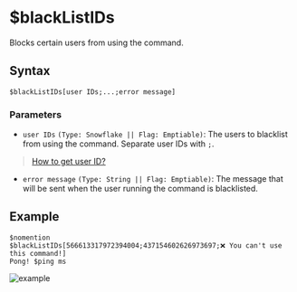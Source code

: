 # $blackListIDs
Blocks certain users from using the command.

## Syntax
```
$blackListIDs[user IDs;...;error message]
```

 ### Parameters
- `user IDs` `(Type: Snowflake || Flag: Emptiable)`: The users to blacklist from using the command. Separate user IDs with `;`.
> [How to get user ID?](https://support.discord.com/hc/en-us/articles/206346498-Where-can-I-find-my-User-Server-Message-ID-)
- `error message` `(Type: String || Flag: Emptiable)`: The message that will be sent when the user running the command is blacklisted.

## Example
```
$nomention
$blackListIDs[566613317972394004;437154602626973697;❌ You can't use this command!]
Pong! $ping ms
```

![example](https://user-images.githubusercontent.com/113303649/210045834-d83964d7-6d5f-4cba-b549-2373c1336e49.png)
